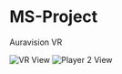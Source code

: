 # MS-Project
Auravision VR

![VR View](https://imgur.com/a/1LBBD)
![Player 2 View](https://imgur.com/a/VAonx)
